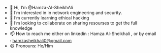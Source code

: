 - 👋 Hi, I’m @Hamza-Al-SheikhAli
- 👀 I’m interested in in network engineering and security.
- 🌱 I’m currently learning ethical hacking 
- 💞️ I’m looking to collaborate on sharing resourses to get the full knowledge 
- 📫 How to reach me either on linkedin : Hamza Al-Sheikhali , or by email : hamzasheikhali0@gmail.com
- 😄 Pronouns: He/Him  

<!---
Hamza-Al-SheikhAli/Hamza-Al-SheikhAli is a ✨ special ✨ repository because its `README.md` (this file) appears on your GitHub profile.
You can click the Preview link to take a look at your changes.
--->
